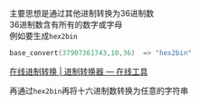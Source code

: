 主要思想是通过其他进制转换为36进制数<br />36进制数含有所有的数字或字母<br />例如要生成`hex2bin`
```powershell
base_convert(37907361743,10,36)  => "hex2bin"
```
[在线进制转换 | 进制转换器 — 在线工具](https://www.sojson.com/hexconvert.html)

再通过`hex2bin`再将十六进制数转换为任意的字符串
